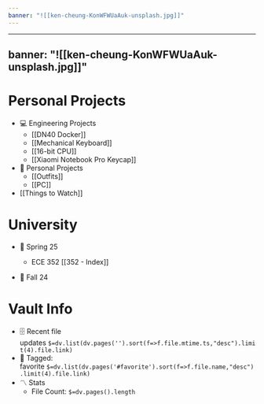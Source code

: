 ```yaml
---
banner: "![[ken-cheung-KonWFWUaAuk-unsplash.jpg]]"
---
```

---
banner: "![[ken-cheung-KonWFWUaAuk-unsplash.jpg]]"
---
# Personal Projects

- 💻 Engineering Projects
    - [[DN40 Docker]]
    - [[Mechanical Keyboard]]
    - [[16-bit CPU]]
    - [[Xiaomi Notebook Pro Keycap]]
- 👔 Personal Projects
	- [[Outfits]]
	- [[PC]]
- [[Things to Watch]]

# University

- 🌷 Spring 25
	- ECE 352 [[352 - Index]]
    
- 🍂 Fall 24


# Vault Info

- 🗄️ Recent file updates `$=dv.list(dv.pages('').sort(f=>f.file.mtime.ts,"desc").limit(4).file.link)`
- 🔖 Tagged: favorite `$=dv.list(dv.pages('#favorite').sort(f=>f.file.name,"desc").limit(4).file.link)`
- 〽️ Stats
    - File Count: `$=dv.pages().length`